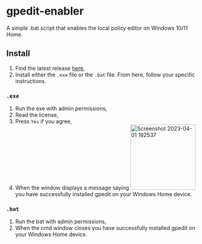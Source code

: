 # gpedit-enabler
A simple .bat script that enables the local policy editor on Windows 10/11 Home.
## Install
 1. Find the latest release [here](https://github.com/Coleisforrobot/gpedit-enabler/releases/latest),
 2. Install either the `.exe` file or the `.bat` file.
From here, follow your specific instructions.
### `.exe`
 1. Run the exe with admin permissions,
 2. Read the license,
 3. Press `Yes` if you agree,
 4. When the window displays a message saying <img width="172" alt="Screenshot 2023-04-01 182537" src="https://user-images.githubusercontent.com/62335118/229305857-aa702e13-1cf1-47df-92d6-b58ec5ed3b1b.png"> you have successfully installed gpedit on your Windows Home device.
### `.bat`
 1. Run the bat with admin permissions,
 2. When the cmd window closes you have successfully installed gpedit on your Windows Home device.
